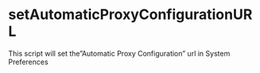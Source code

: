 setAutomaticProxyConfigurationURL
=================================

This script will set the”Automatic Proxy Configuration” url in System Preferences
